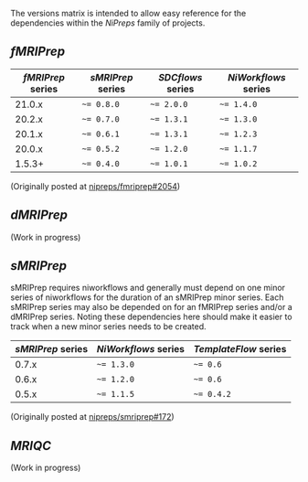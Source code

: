 
The versions matrix is intended to allow easy reference for the dependencies within the *NiPreps* family of projects.

## *fMRIPrep*

| *fMRIPrep* series | *sMRIPrep* series | *SDCflows* series | *NiWorkflows* series |
|----|----|----|----|
| 21.0.x | `~= 0.8.0` | `~= 2.0.0` | `~= 1.4.0` |
| 20.2.x | `~= 0.7.0` | `~= 1.3.1` | `~= 1.3.0` |
| 20.1.x | `~= 0.6.1` | `~= 1.3.1` | `~= 1.2.3` |
| 20.0.x | `~= 0.5.2` | `~= 1.2.0` | `~= 1.1.7` |
| 1.5.3+ | `~= 0.4.0` | `~= 1.0.1` | `~= 1.0.2` |

(Originally posted at [nipreps/fmriprep#2054](https://github.com/nipreps/fmriprep/issues/2054))

## *dMRIPrep*

(Work in progress)

## *sMRIPrep*

sMRIPrep requires niworkflows and generally must depend on one minor series of niworkflows for the duration of an sMRIPrep minor series. Each sMRIPrep series may also be depended on for an fMRIPrep series and/or a dMRIPrep series. Noting these dependencies here should make it easier to track when a new minor series needs to be created.

| *sMRIPrep* series | *NiWorkflows* series | *TemplateFlow* series |
|----|----|----|
| 0.7.x | `~= 1.3.0` | `~= 0.6` |
| 0.6.x | `~= 1.2.0` | `~= 0.6` |
| 0.5.x | `~= 1.1.5` | `~= 0.4.2` |

(Originally posted at [nipreps/smriprep#172](https://github.com/nipreps/smriprep/issues/172))


## *MRIQC*

(Work in progress)
